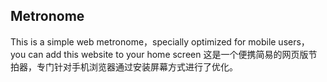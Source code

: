 ## Metronome

This is a simple web metronome，specially optimized for mobile users， you can add this website to your home screen
这是一个便携简易的网页版节拍器，专门针对手机浏览器通过安装屏幕方式进行了优化。

